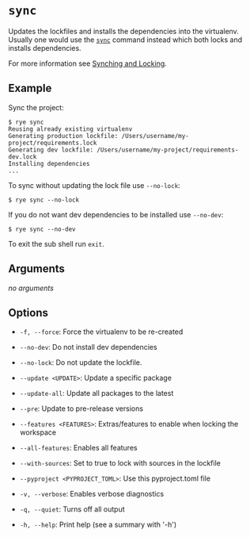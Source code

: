 # `sync`

Updates the lockfiles and installs the dependencies into the virtualenv.
Usually one would use the [`sync`](sync.md) command instead which both locks and
installs dependencies.

For more information see [Synching and Locking](../sync.md).

## Example

Sync the project:

```
$ rye sync
Reusing already existing virtualenv
Generating production lockfile: /Users/username/my-project/requirements.lock
Generating dev lockfile: /Users/username/my-project/requirements-dev.lock
Installing dependencies
...
```

To sync without updating the lock file use `--no-lock`:

```
$ rye sync --no-lock
```

If you do not want dev dependencies to be installed use `--no-dev`:

```
$ rye sync --no-dev
```

To exit the sub shell run `exit`.

## Arguments

*no arguments*

## Options

* `-f, --force`: Force the virtualenv to be re-created

* `--no-dev`: Do not install dev dependencies

* `--no-lock`: Do not update the lockfile.

* `--update <UPDATE>`: Update a specific package

* `--update-all`: Update all packages to the latest

* `--pre`: Update to pre-release versions

* `--features <FEATURES>`: Extras/features to enable when locking the workspace

* `--all-features`: Enables all features

* `--with-sources`: Set to true to lock with sources in the lockfile

* `--pyproject <PYPROJECT_TOML>`: Use this pyproject.toml file

* `-v, --verbose`: Enables verbose diagnostics

* `-q, --quiet`: Turns off all output

* `-h, --help`: Print help (see a summary with '-h')